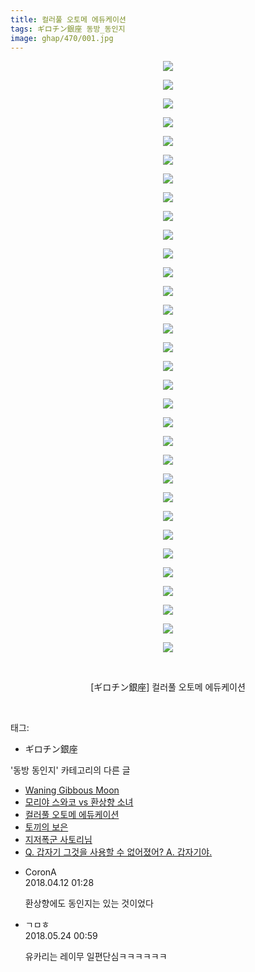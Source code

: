```yaml
---
title: 컬러풀 오토메 에듀케이션
tags: ギロチン銀座 동방_동인지
image: ghap/470/001.jpg
---
```

<div class="article">
<p style="text-align: center; clear: none; float: none;"><img src="{{ site.nasurl }}/ghap/470/001.jpg"/></p>
<p style="text-align: center; clear: none; float: none;"><img src="{{ site.nasurl }}/ghap/470/002.jpg"/></p>
<p style="text-align: center; clear: none; float: none;"><img src="{{ site.nasurl }}/ghap/470/003.jpg"/></p>
<p style="text-align: center; clear: none; float: none;"><img src="{{ site.nasurl }}/ghap/470/004.jpg"/></p>
<p style="text-align: center; clear: none; float: none;"><img src="{{ site.nasurl }}/ghap/470/005.jpg"/></p>
<p style="text-align: center; clear: none; float: none;"><img src="{{ site.nasurl }}/ghap/470/006.jpg"/></p>
<p style="text-align: center; clear: none; float: none;"><img src="{{ site.nasurl }}/ghap/470/007.jpg"/></p>
<p style="text-align: center; clear: none; float: none;"><img src="{{ site.nasurl }}/ghap/470/008.jpg"/></p>
<p style="text-align: center; clear: none; float: none;"><img src="{{ site.nasurl }}/ghap/470/009.jpg"/></p>
<p style="text-align: center; clear: none; float: none;"><img src="{{ site.nasurl }}/ghap/470/010.jpg"/></p>
<p style="text-align: center; clear: none; float: none;"><img src="{{ site.nasurl }}/ghap/470/011.jpg"/></p>
<p style="text-align: center; clear: none; float: none;"><img src="{{ site.nasurl }}/ghap/470/012.jpg"/></p>
<p style="text-align: center; clear: none; float: none;"><img src="{{ site.nasurl }}/ghap/470/013.jpg"/></p>
<p style="text-align: center; clear: none; float: none;"><img src="{{ site.nasurl }}/ghap/470/014.jpg"/></p>
<p style="text-align: center; clear: none; float: none;"><img src="{{ site.nasurl }}/ghap/470/015.jpg"/></p>
<p style="text-align: center; clear: none; float: none;"><img src="{{ site.nasurl }}/ghap/470/016.jpg"/></p>
<p style="text-align: center; clear: none; float: none;"><img src="{{ site.nasurl }}/ghap/470/017.jpg"/></p>
<p style="text-align: center; clear: none; float: none;"><img src="{{ site.nasurl }}/ghap/470/018.jpg"/></p>
<p style="text-align: center; clear: none; float: none;"><img src="{{ site.nasurl }}/ghap/470/019.jpg"/></p>
<p style="text-align: center; clear: none; float: none;"><img src="{{ site.nasurl }}/ghap/470/020.jpg"/></p>
<p style="text-align: center; clear: none; float: none;"><img src="{{ site.nasurl }}/ghap/470/021.jpg"/></p>
<p style="text-align: center; clear: none; float: none;"><img src="{{ site.nasurl }}/ghap/470/022.jpg"/></p>
<p style="text-align: center; clear: none; float: none;"><img src="{{ site.nasurl }}/ghap/470/023.jpg"/></p>
<p style="text-align: center; clear: none; float: none;"><img src="{{ site.nasurl }}/ghap/470/024.jpg"/></p>
<p style="text-align: center; clear: none; float: none;"><img src="{{ site.nasurl }}/ghap/470/025.jpg"/></p>
<p style="text-align: center; clear: none; float: none;"><img src="{{ site.nasurl }}/ghap/470/026.jpg"/></p>
<p style="text-align: center; clear: none; float: none;"><img src="{{ site.nasurl }}/ghap/470/027.jpg"/></p>
<p style="text-align: center; clear: none; float: none;"><img src="{{ site.nasurl }}/ghap/470/028.jpg"/></p>
<p style="text-align: center; clear: none; float: none;"><img src="{{ site.nasurl }}/ghap/470/029.jpg"/></p>
<p style="text-align: center; clear: none; float: none;"><img src="{{ site.nasurl }}/ghap/470/030.jpg"/></p>
<p style="text-align: center; clear: none; float: none;"><img src="{{ site.nasurl }}/ghap/470/031.jpg"/></p>
<p style="text-align: center; clear: none; float: none;"><img src="{{ site.nasurl }}/ghap/470/032.jpg"/></p>
<p style="text-align: center; clear: none; float: none;"><br/></p>
<p style="text-align: center; clear: none; float: none;">[ギロチン銀座] 컬러풀 오토메 에듀케이션</p>
<p><br/></p>
</div><div class="tagTrail">
<p>태그: </p>
<ul>
<li>ギロチン銀座</li>
</ul>
</div><div class="another">
<p>'동방 동인지' 카테고리의 다른 글</p>
<ul>
<li><a href="/2016-06-21-ghap_474">Waning Gibbous Moon</a></li>
<li><a href="/2016-06-21-ghap_471">모리야 스와코 vs 환상향 소녀</a></li>
<li><a href="/2016-06-21-ghap_470">컬러풀 오토메 에듀케이션</a></li>
<li><a href="/2016-06-21-ghap_469">토끼의 보은</a></li>
<li><a href="/2016-06-21-ghap_468">지저폭군 사토리님</a></li>
<li><a href="/2016-06-21-ghap_467">Q. 갑자기 그것을 사용할 수 없어졌어?  A. 갑자기야.</a></li>
</ul>
</div><div class="cb_module cb_fluid">
<div class="cb_wrt cb_profile">
<div class="comment">
<ul>
<li class="cb_thumb_off" id="comment15237490">
<div class="cb_comment_area">
<div class="cb_info_area">
<div class="cb_section">
<span class="cb_nick_name">CoronA</span>
</div>
<div class="cb_section">
<span class="cb_date">2018.04.12 01:28 </span>
</div>
</div>
<div class="cb_dsc_comment">
<p class="cb_dsc">
											환상향에도 동인지는 있는 것이었다
										</p>
</div>
</div></li>
<li class="cb_thumb_off" id="comment15260821">
<div class="cb_comment_area">
<div class="cb_info_area">
<div class="cb_section">
<span class="cb_nick_name">ㄱㅁㅎ</span>
</div>
<div class="cb_section">
<span class="cb_date">2018.05.24 00:59 </span>
</div>
</div>
<div class="cb_dsc_comment">
<p class="cb_dsc">
											유카리는 레이무 일편단심ㅋㅋㅋㅋㅋㅋ
										</p>
</div>
</div></li>
</ul>
</div>
</div><!-- commentList close -->
</div>